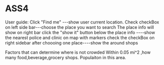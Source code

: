 # ASS4


User guide:
    Click "Find me" ---show user current location.
    Check checkBox on left side bar---choose the place you want to search
    The place info will show on right bar
    click the "show it" button below the place info ----show the nearest police and clinic on map with markers
    check the checkBox on right sidebar after choooing one place----show the around shops 


Factors that can determine where is not crowded
       Within 0.05 mi^2 ,how many food,beverage,grocery shops.
       Populaiton in this area.
